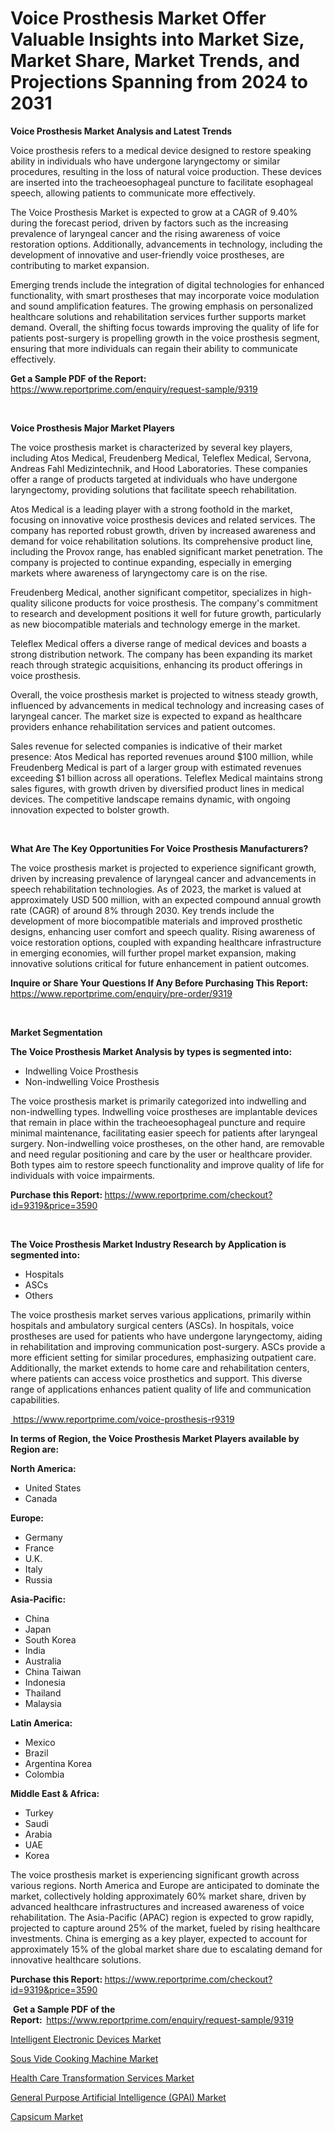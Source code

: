 <p><h1>Voice Prosthesis Market Offer Valuable Insights into Market Size, Market Share, Market Trends, and Projections Spanning from 2024 to 2031</h1></p><p><strong>Voice Prosthesis Market Analysis and Latest Trends</strong></p>
<p><p>Voice prosthesis refers to a medical device designed to restore speaking ability in individuals who have undergone laryngectomy or similar procedures, resulting in the loss of natural voice production. These devices are inserted into the tracheoesophageal puncture to facilitate esophageal speech, allowing patients to communicate more effectively.</p><p>The Voice Prosthesis Market is expected to grow at a CAGR of 9.40% during the forecast period, driven by factors such as the increasing prevalence of laryngeal cancer and the rising awareness of voice restoration options. Additionally, advancements in technology, including the development of innovative and user-friendly voice prostheses, are contributing to market expansion. </p><p>Emerging trends include the integration of digital technologies for enhanced functionality, with smart prostheses that may incorporate voice modulation and sound amplification features. The growing emphasis on personalized healthcare solutions and rehabilitation services further supports market demand. Overall, the shifting focus towards improving the quality of life for patients post-surgery is propelling growth in the voice prosthesis segment, ensuring that more individuals can regain their ability to communicate effectively.</p></p>
<p><strong>Get a Sample PDF of the Report:&nbsp;</strong> <a href="https://www.reportprime.com/enquiry/request-sample/9319?utm_campaign=1137&utm_medium=2&utm_source=Github&utm_content=ia&utm_term=28112024&utm_id=voice-prosthesis">https://www.reportprime.com/enquiry/request-sample/9319</a></p>
<p>&nbsp;</p>
<p><strong>Voice Prosthesis Major Market Players</strong></p>
<p><p>The voice prosthesis market is characterized by several key players, including Atos Medical, Freudenberg Medical, Teleflex Medical, Servona, Andreas Fahl Medizintechnik, and Hood Laboratories. These companies offer a range of products targeted at individuals who have undergone laryngectomy, providing solutions that facilitate speech rehabilitation.</p><p>Atos Medical is a leading player with a strong foothold in the market, focusing on innovative voice prosthesis devices and related services. The company has reported robust growth, driven by increased awareness and demand for voice rehabilitation solutions. Its comprehensive product line, including the Provox range, has enabled significant market penetration. The company is projected to continue expanding, especially in emerging markets where awareness of laryngectomy care is on the rise.</p><p>Freudenberg Medical, another significant competitor, specializes in high-quality silicone products for voice prosthesis. The company's commitment to research and development positions it well for future growth, particularly as new biocompatible materials and technology emerge in the market.</p><p>Teleflex Medical offers a diverse range of medical devices and boasts a strong distribution network. The company has been expanding its market reach through strategic acquisitions, enhancing its product offerings in voice prosthesis.</p><p>Overall, the voice prosthesis market is projected to witness steady growth, influenced by advancements in medical technology and increasing cases of laryngeal cancer. The market size is expected to expand as healthcare providers enhance rehabilitation services and patient outcomes.</p><p>Sales revenue for selected companies is indicative of their market presence: Atos Medical has reported revenues around $100 million, while Freudenberg Medical is part of a larger group with estimated revenues exceeding $1 billion across all operations. Teleflex Medical maintains strong sales figures, with growth driven by diversified product lines in medical devices. The competitive landscape remains dynamic, with ongoing innovation expected to bolster growth.</p></p>
<p>&nbsp;</p>
<p><strong>What Are The Key Opportunities For Voice Prosthesis Manufacturers?</strong></p>
<p><p>The voice prosthesis market is projected to experience significant growth, driven by increasing prevalence of laryngeal cancer and advancements in speech rehabilitation technologies. As of 2023, the market is valued at approximately USD 500 million, with an expected compound annual growth rate (CAGR) of around 8% through 2030. Key trends include the development of more biocompatible materials and improved prosthetic designs, enhancing user comfort and speech quality. Rising awareness of voice restoration options, coupled with expanding healthcare infrastructure in emerging economies, will further propel market expansion, making innovative solutions critical for future enhancement in patient outcomes.</p></p>
<p><strong>Inquire or Share Your Questions If Any Before Purchasing This Report:</strong> <a href="https://www.reportprime.com/enquiry/pre-order/9319?utm_campaign=1137&utm_medium=2&utm_source=Github&utm_content=ia&utm_term=28112024&utm_id=voice-prosthesis">https://www.reportprime.com/enquiry/pre-order/9319</a></p>
<p>&nbsp;</p>
<p><strong>Market Segmentation</strong></p>
<p><strong>The Voice Prosthesis Market Analysis by types is segmented into:</strong></p>
<p><ul><li>Indwelling Voice Prosthesis</li><li>Non-indwelling Voice Prosthesis</li></ul></p>
<p><p>The voice prosthesis market is primarily categorized into indwelling and non-indwelling types. Indwelling voice prostheses are implantable devices that remain in place within the tracheoesophageal puncture and require minimal maintenance, facilitating easier speech for patients after laryngeal surgery. Non-indwelling voice prostheses, on the other hand, are removable and need regular positioning and care by the user or healthcare provider. Both types aim to restore speech functionality and improve quality of life for individuals with voice impairments.</p></p>
<p><strong>Purchase this Report:&nbsp;</strong><a href="https://www.reportprime.com/checkout?id=9319&price=3590&utm_campaign=1137&utm_medium=2&utm_source=Github&utm_content=ia&utm_term=28112024&utm_id=voice-prosthesis">https://www.reportprime.com/checkout?id=9319&price=3590</a></p>
<p>&nbsp;</p>
<p><strong>The Voice Prosthesis Market Industry Research by Application is segmented into:</strong></p>
<p><ul><li>Hospitals</li><li>ASCs</li><li>Others</li></ul></p>
<p><p>The voice prosthesis market serves various applications, primarily within hospitals and ambulatory surgical centers (ASCs). In hospitals, voice prostheses are used for patients who have undergone laryngectomy, aiding in rehabilitation and improving communication post-surgery. ASCs provide a more efficient setting for similar procedures, emphasizing outpatient care. Additionally, the market extends to home care and rehabilitation centers, where patients can access voice prosthetics and support. This diverse range of applications enhances patient quality of life and communication capabilities.</p></p>
<p><a href="https://www.reportprime.com/voice-prosthesis-r9319?utm_campaign=1137&utm_medium=2&utm_source=Github&utm_content=ia&utm_term=28112024&utm_id=voice-prosthesis">&nbsp;https://www.reportprime.com/voice-prosthesis-r9319</a></p>
<p><strong>In terms of Region, the Voice Prosthesis Market Players available by Region are:</strong></p>
<p>
    <p> <strong> North America: </strong>
        <ul>
            <li>United States</li>
            <li>Canada</li>
        </ul>
        </p> 
    <p> <strong> Europe: </strong>
        <ul>
            <li>Germany</li>
            <li>France</li>
            <li>U.K.</li>
            <li>Italy</li>
            <li>Russia</li>
        </ul>
        </p> 
    <p> <strong> Asia-Pacific: </strong>
        <ul>
            <li>China</li>
            <li>Japan</li>
            <li>South Korea</li>
            <li>India</li>
            <li>Australia</li>
            <li>China Taiwan</li>
            <li>Indonesia</li>
            <li>Thailand</li>
            <li>Malaysia</li>
        </ul>
        </p> 
    <p> <strong> Latin America: </strong>
        <ul>
            <li>Mexico</li>
            <li>Brazil</li>
            <li>Argentina Korea</li>
            <li>Colombia</li>
        </ul>
        </p> 
    <p> <strong> Middle East & Africa: </strong>
        <ul>
            <li>Turkey</li>
            <li>Saudi</li>
            <li>Arabia</li>
            <li>UAE</li>
            <li>Korea</li>
        </ul>
    </p>
    </p>
<p><p>The voice prosthesis market is experiencing significant growth across various regions. North America and Europe are anticipated to dominate the market, collectively holding approximately 60% market share, driven by advanced healthcare infrastructures and increased awareness of voice rehabilitation. The Asia-Pacific (APAC) region is expected to grow rapidly, projected to capture around 25% of the market, fueled by rising healthcare investments. China is emerging as a key player, expected to account for approximately 15% of the global market share due to escalating demand for innovative healthcare solutions.</p></p>
<p><strong>Purchase this Report: </strong><a href="https://www.reportprime.com/checkout?id=9319&price=3590&utm_campaign=1137&utm_medium=2&utm_source=Github&utm_content=ia&utm_term=28112024&utm_id=voice-prosthesis">https://www.reportprime.com/checkout?id=9319&price=3590</a></p>
<p>&nbsp;<strong>Get a Sample PDF of the Report:&nbsp;&nbsp;</strong><a href="https://www.reportprime.com/enquiry/request-sample/9319?utm_campaign=1137&utm_medium=2&utm_source=Github&utm_content=ia&utm_term=28112024&utm_id=voice-prosthesis">https://www.reportprime.com/enquiry/request-sample/9319</a></p>
<p><strong></strong></p>
<p><p><a href="https://www.linkedin.com/pulse/navigating-intelligent-electronic-devices-market-expert-uln5c?utm_campaign=1137&utm_medium=2&utm_source=Github&utm_content=ia&utm_term=28112024&utm_id=voice-prosthesis">Intelligent Electronic Devices Market</a></p><p><a href="https://www.linkedin.com/pulse/sous-vide-cooking-machine-mosaic-piecing-together-global-market-haime?utm_campaign=1137&utm_medium=2&utm_source=Github&utm_content=ia&utm_term=28112024&utm_id=voice-prosthesis">Sous Vide Cooking Machine Market</a></p><p><a href="https://issuu.com/reportprime-2/docs/health-care-transformation-services_c7aa14e09d6d9c?utm_campaign=1137&utm_medium=2&utm_source=Github&utm_content=ia&utm_term=28112024&utm_id=voice-prosthesis">Health Care Transformation Services Market</a></p><p><a href="https://issuu.com/reportprime-2/docs/general-purpose-artificial-intellig_5d1c502979dbda?utm_campaign=1137&utm_medium=2&utm_source=Github&utm_content=ia&utm_term=28112024&utm_id=voice-prosthesis">General Purpose Artificial Intelligence (GPAI) Market</a></p><p><a href="https://www.linkedin.com/pulse/capsicum-market-overview-regional-outlook-competitive-strategies-e2v2e?utm_campaign=1137&utm_medium=2&utm_source=Github&utm_content=ia&utm_term=28112024&utm_id=voice-prosthesis">Capsicum Market</a></p></p>